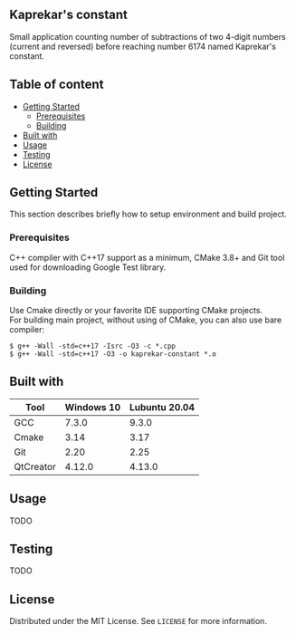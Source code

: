 ## Kaprekar's constant
Small application counting number of subtractions of two 4-digit numbers (current and reversed) before reaching number 6174 named Kaprekar's constant.

## Table of content
- [Getting Started](#getting-started)
  * [Prerequisites](#prerequisites)
  * [Building](#building)
- [Built with](#built-with)
- [Usage](#usage)
- [Testing](#testing)
- [License](#license)

## Getting Started
This section describes briefly how to setup environment and build project.

### Prerequisites
C++ compiler with C++17 support as a minimum, CMake 3.8+ and Git tool used for downloading Google Test library.

### Building
Use Cmake directly or your favorite IDE supporting CMake projects.  
For building main project, without using of CMake, you can also use bare compiler:
```shell
$ g++ -Wall -std=c++17 -Isrc -O3 -c *.cpp
$ g++ -Wall -std=c++17 -O3 -o kaprekar-constant *.o
```

## Built with
| Tool |  Windows 10 | Lubuntu 20.04 |
| --- | --- | --- |
| GCC | 7.3.0 | 9.3.0 |
| Cmake | 3.14 | 3.17 |
| Git | 2.20 | 2.25 |
| QtCreator | 4.12.0 | 4.13.0 |

## Usage
TODO

## Testing
TODO

## License

Distributed under the MIT License. See `LICENSE` for more information.
